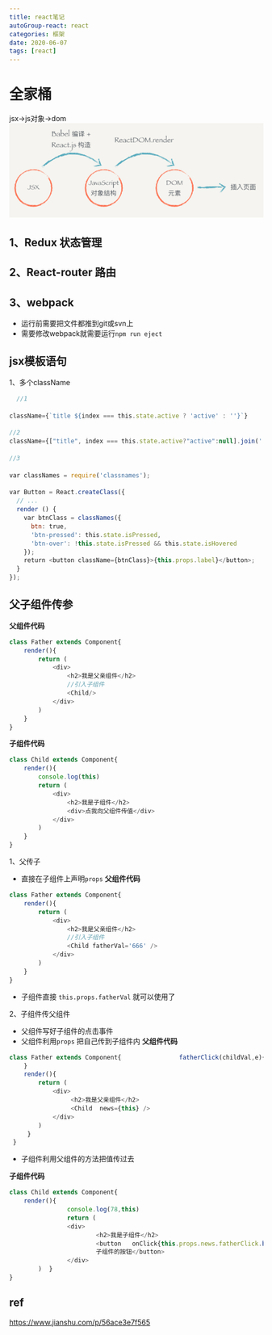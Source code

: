 ```yaml
---
title: react笔记  
autoGroup-react: react  
categories: 框架
date: 2020-06-07
tags: [react]
--- 
```

 
<Meta/>  
 
# 全家桶
jsx->js对象->dom
![dom.png](../.vuepress/public/img/react-dom.png)

## 1、Redux  状态管理
## 2、React-router 路由
## 3、webpack
 * 运行前需要把文件都推到git或svn上
* 需要修改webpack就需要运行`npm run eject`

## jsx模板语句
1、多个className
```js
  //1
 
className={`title ${index === this.state.active ? 'active' : ''}`}

//2
className={["title", index === this.state.active?"active":null].join(' ')}

//3

var classNames = require('classnames');
 
var Button = React.createClass({
  // ...
  render () {
    var btnClass = classNames({
      btn: true,
      'btn-pressed': this.state.isPressed,
      'btn-over': !this.state.isPressed && this.state.isHovered
    });
    return <button className={btnClass}>{this.props.label}</button>;
  }
});

```

## 父子组件传参
**父组件代码**
```js
class Father extends Component{
    render(){
        return (
            <div>
                <h2>我是父亲组件</h2>
                //引入子组件
                <Child/>
            </div> 
        )
    }
}
```

**子组件代码**
```js
class Child extends Component{
    render(){
        console.log(this)
        return (
            <div>
                <h2>我是子组件</h2>
                <div>点我向父组件传值</div>
            </div> 
        )
    }
}
```


1、父传子
* 直接在子组件上声明`props`
**父组件代码**
```js
class Father extends Component{
    render(){
        return (
            <div>
                <h2>我是父亲组件</h2>
                //引入子组件
                <Child fatherVal='666' />
            </div> 
        )
    }
}
```
* 子组件直接
`this.props.fatherVal` 就可以使用了

2、子组件传父组件
* 父组件写好子组件的点击事件
* 父组件利用`props` 把自己传到子组件内
**父组件代码**
```js
class Father extends Component{                fatherClick(childVal,e){                                console.log(e.target,childVal)  
    }  
    render(){   
        return (  
            <div>     
                 <h2>我是父亲组件</h2>   
                 <Child  news={this} />     
            </div>  
        ) 
     }
 }

```
* 子组件利用父组件的方法把值传过去

**子组件代码**
```js
class Child extends Component{  
    render(){    
                console.log(78,this)   
                return (      
                <div>       
                        <h2>我是子组件</h2>       
                        <button   onClick{this.props.news.fatherClick.bind(this,'666')}>我是 
                        子组件的按钮</button>     
                </div>   
        )  }
}


```

## ref

https://www.jianshu.com/p/56ace3e7f565